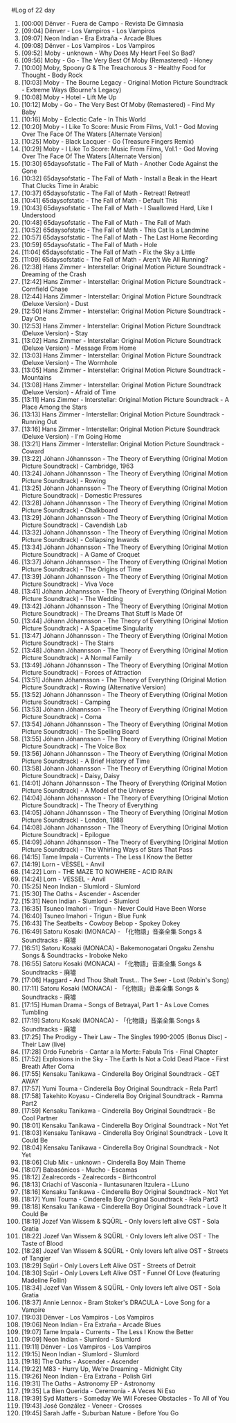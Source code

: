 #Log of 22 day

1. [00:00] Dënver - Fuera de Campo - Revista De Gimnasia
1. [09:04] Dënver - Los Vampiros - Los Vampiros
1. [09:07] Neon Indian - Era Extraña - Arcade Blues
1. [09:08] Dënver - Los Vampiros - Los Vampiros
1. [09:52] Moby - unknown - Why Does My Heart Feel So Bad?
1. [09:56] Moby - Go - The Very Best Of Moby (Remastered) - Honey
1. [10:00] Moby, Spoony G & The Treachorous 3 - Healthy Food for Thought - Body Rock
1. [10:03] Moby - The Bourne Legacy - Original Motion Picture Soundtrack - Extreme Ways (Bourne's Legacy)
1. [10:08] Moby - Hotel - Lift Me Up
1. [10:12] Moby - Go - The Very Best Of Moby (Remastered) - Find My Baby
1. [10:16] Moby - Eclectic Cafe - In This World
1. [10:20] Moby - I Like To Score: Music From Films, Vol.1 - God Moving Over The Face Of The Waters [Alternate Version]
1. [10:25] Moby - Black Lacquer - Go (Treasure Fingers Remix)
1. [10:29] Moby - I Like To Score: Music From Films, Vol.1 - God Moving Over The Face Of The Waters [Alternate Version]
1. [10:30] 65daysofstatic - The Fall of Math - Another Code Against the Gone
1. [10:32] 65daysofstatic - The Fall of Math - Install a Beak in the Heart That Clucks Time in Arabic
1. [10:37] 65daysofstatic - The Fall of Math - Retreat! Retreat!
1. [10:41] 65daysofstatic - The Fall of Math - Default This
1. [10:43] 65daysofstatic - The Fall of Math - I Swallowed Hard, Like I Understood
1. [10:48] 65daysofstatic - The Fall of Math - The Fall of Math
1. [10:52] 65daysofstatic - The Fall of Math - This Cat Is a Landmine
1. [10:57] 65daysofstatic - The Fall of Math - The Last Home Recording
1. [10:59] 65daysofstatic - The Fall of Math - Hole
1. [11:04] 65daysofstatic - The Fall of Math - Fix the Sky a Little
1. [11:09] 65daysofstatic - The Fall of Math - Aren't We All Running?
1. [12:38] Hans Zimmer - Interstellar: Original Motion Picture Soundtrack - Dreaming of the Crash
1. [12:42] Hans Zimmer - Interstellar: Original Motion Picture Soundtrack - Cornfield Chase
1. [12:44] Hans Zimmer - Interstellar: Original Motion Picture Soundtrack (Deluxe Version) - Dust
1. [12:50] Hans Zimmer - Interstellar: Original Motion Picture Soundtrack - Day One
1. [12:53] Hans Zimmer - Interstellar: Original Motion Picture Soundtrack (Deluxe Version) - Stay
1. [13:02] Hans Zimmer - Interstellar: Original Motion Picture Soundtrack (Deluxe Version) - Message From Home
1. [13:03] Hans Zimmer - Interstellar: Original Motion Picture Soundtrack (Deluxe Version) - The Wormhole
1. [13:05] Hans Zimmer - Interstellar: Original Motion Picture Soundtrack - Mountains
1. [13:08] Hans Zimmer - Interstellar: Original Motion Picture Soundtrack (Deluxe Version) - Afraid of Time
1. [13:11] Hans Zimmer - Interstellar: Original Motion Picture Soundtrack - A Place Among the Stars
1. [13:13] Hans Zimmer - Interstellar: Original Motion Picture Soundtrack - Running Out
1. [13:16] Hans Zimmer - Interstellar: Original Motion Picture Soundtrack (Deluxe Version) - I'm Going Home
1. [13:21] Hans Zimmer - Interstellar: Original Motion Picture Soundtrack - Coward
1. [13:22] Jóhann Jóhannsson - The Theory of Everything (Original Motion Picture Soundtrack) - Cambridge, 1963
1. [13:24] Jóhann Jóhannsson - The Theory of Everything (Original Motion Picture Soundtrack) - Rowing
1. [13:25] Jóhann Jóhannsson - The Theory of Everything (Original Motion Picture Soundtrack) - Domestic Pressures
1. [13:28] Jóhann Jóhannsson - The Theory of Everything (Original Motion Picture Soundtrack) - Chalkboard
1. [13:29] Jóhann Jóhannsson - The Theory of Everything (Original Motion Picture Soundtrack) - Cavendish Lab
1. [13:32] Jóhann Jóhannsson - The Theory of Everything (Original Motion Picture Soundtrack) - Collapsing Inwards
1. [13:34] Jóhann Jóhannsson - The Theory of Everything (Original Motion Picture Soundtrack) - A Game of Croquet
1. [13:37] Jóhann Jóhannsson - The Theory of Everything (Original Motion Picture Soundtrack) - The Origins of Time
1. [13:39] Jóhann Jóhannsson - The Theory of Everything (Original Motion Picture Soundtrack) - Viva Voce
1. [13:41] Jóhann Jóhannsson - The Theory of Everything (Original Motion Picture Soundtrack) - The Wedding
1. [13:42] Jóhann Jóhannsson - The Theory of Everything (Original Motion Picture Soundtrack) - The Dreams That Stuff Is Made Of
1. [13:44] Jóhann Jóhannsson - The Theory of Everything (Original Motion Picture Soundtrack) - A Spacetime Singularity
1. [13:47] Jóhann Jóhannsson - The Theory of Everything (Original Motion Picture Soundtrack) - The Stairs
1. [13:48] Jóhann Jóhannsson - The Theory of Everything (Original Motion Picture Soundtrack) - A Normal Family
1. [13:49] Jóhann Jóhannsson - The Theory of Everything (Original Motion Picture Soundtrack) - Forces of Attraction
1. [13:51] Jóhann Jóhannsson - The Theory of Everything (Original Motion Picture Soundtrack) - Rowing (Alternative Version)
1. [13:52] Jóhann Jóhannsson - The Theory of Everything (Original Motion Picture Soundtrack) - Camping
1. [13:53] Jóhann Jóhannsson - The Theory of Everything (Original Motion Picture Soundtrack) - Coma
1. [13:54] Jóhann Jóhannsson - The Theory of Everything (Original Motion Picture Soundtrack) - The Spelling Board
1. [13:55] Jóhann Jóhannsson - The Theory of Everything (Original Motion Picture Soundtrack) - The Voice Box
1. [13:56] Jóhann Jóhannsson - The Theory of Everything (Original Motion Picture Soundtrack) - A Brief History of Time
1. [13:58] Jóhann Jóhannsson - The Theory of Everything (Original Motion Picture Soundtrack) - Daisy, Daisy
1. [14:01] Jóhann Jóhannsson - The Theory of Everything (Original Motion Picture Soundtrack) - A Model of the Universe
1. [14:04] Jóhann Jóhannsson - The Theory of Everything (Original Motion Picture Soundtrack) - The Theory of Everything
1. [14:05] Jóhann Jóhannsson - The Theory of Everything (Original Motion Picture Soundtrack) - London, 1988
1. [14:08] Jóhann Jóhannsson - The Theory of Everything (Original Motion Picture Soundtrack) - Epilogue
1. [14:09] Jóhann Jóhannsson - The Theory of Everything (Original Motion Picture Soundtrack) - The Whirling Ways of Stars That Pass
1. [14:15] Tame Impala - Currents - The Less I Know the Better
1. [14:19] Lorn - VESSEL - Anvil
1. [14:22] Lorn - THE MAZE TO NOWHERE - ACID RAIN
1. [14:24] Lorn - VESSEL - Anvil
1. [15:25] Neon Indian - Slumlord - Slumlord
1. [15:30] The Oaths - Ascender - Ascender
1. [15:31] Neon Indian - Slumlord - Slumlord
1. [16:35] Tsuneo Imahori - Trigun - Never Could Have Been Worse
1. [16:40] Tsuneo Imahori - Trigun - Blue Funk
1. [16:43] The Seatbelts - Cowboy Bebop - Spokey Dokey
1. [16:49] Satoru Kosaki (MONACA) - 「化物語」音楽全集 Songs & Soundtracks - 廃墟
1. [16:51] Satoru Kosaki (MONACA) - Bakemonogatari Ongaku Zenshu Songs & Soundtracks - Iroboke Neko
1. [16:55] Satoru Kosaki (MONACA) - 「化物語」音楽全集 Songs & Soundtracks - 廃墟
1. [17:06] Haggard - And Thou Shalt Trust... The Seer - Lost (Robin's Song)
1. [17:11] Satoru Kosaki (MONACA) - 「化物語」音楽全集 Songs & Soundtracks - 廃墟
1. [17:15] Human Drama - Songs of Betrayal, Part 1 - As Love Comes Tumbling
1. [17:19] Satoru Kosaki (MONACA) - 「化物語」音楽全集 Songs & Soundtracks - 廃墟
1. [17:25] The Prodigy - Their Law - The Singles 1990-2005 (Bonus Disc) - Their Law (live)
1. [17:28] Ordo Funebris - Cantar a la Morte: Fabula Tris - Final Chapter
1. [17:52] Explosions in the Sky - The Earth Is Not a Cold Dead Place - First Breath After Coma
1. [17:55] Kensaku Tanikawa - Cinderella Boy Original Soundtrack - GET AWAY
1. [17:57] Yumi Touma - Cinderella Boy Original Soundtrack - Rela Part1
1. [17:58] Takehito Koyasu - Cinderella Boy Original Soundtrack - Ramma Part2
1. [17:59] Kensaku Tanikawa - Cinderella Boy Original Soundtrack - Be Cool Partner
1. [18:01] Kensaku Tanikawa - Cinderella Boy Original Soundtrack - Not Yet
1. [18:03] Kensaku Tanikawa - Cinderella Boy Original Soundtrack - Love It Could Be
1. [18:04] Kensaku Tanikawa - Cinderella Boy Original Soundtrack - Not Yet
1. [18:06] Club Mix - unknown - Cinderella Boy Main Theme
1. [18:07] Babasónicos - Mucho - Escamas
1. [18:12] Zealrecords - Zealrecords - Birthcontrol
1. [18:13] Criachi of Vasconia - Iluntasunaren Itzulera - LLuno
1. [18:16] Kensaku Tanikawa - Cinderella Boy Original Soundtrack - Not Yet
1. [18:17] Yumi Touma - Cinderella Boy Original Soundtrack - Rela Part3
1. [18:18] Kensaku Tanikawa - Cinderella Boy Original Soundtrack - Love It Could Be
1. [18:19] Jozef Van Wissem & SQÜRL - Only lovers left alive OST - Sola Gratia
1. [18:22] Jozef Van Wissem & SQÜRL - Only lovers left alive OST - The Taste of Blood
1. [18:28] Jozef Van Wissem & SQÜRL - Only lovers left alive OST - Streets of Tangier
1. [18:29] Sqürl - Only Lovers Left Alive OST - Streets of Detroit
1. [18:30] Sqürl - Only Lovers Left Alive OST - Funnel Of Love (featuring Madeline Follin)
1. [18:34] Jozef Van Wissem & SQÜRL - Only lovers left alive OST - Sola Gratia
1. [18:37] Annie Lennox - Bram Stoker's DRACULA - Love Song for a Vampire
1. [19:03] Dënver - Los Vampiros - Los Vampiros
1. [19:06] Neon Indian - Era Extraña - Arcade Blues
1. [19:07] Tame Impala - Currents - The Less I Know the Better
1. [19:09] Neon Indian - Slumlord - Slumlord
1. [19:11] Dënver - Los Vampiros - Los Vampiros
1. [19:15] Neon Indian - Slumlord - Slumlord
1. [19:18] The Oaths - Ascender - Ascender
1. [19:22] M83 - Hurry Up, We're Dreaming - Midnight City
1. [19:26] Neon Indian - Era Extraña - Polish Girl
1. [19:31] The Oaths - Astronomy EP - Astronomy
1. [19:35] La Bien Querida - Ceremonia - A Veces Ni Eso
1. [19:39] Syd Matters - Someday We Wil Foresee Obstacles - To All of You
1. [19:43] José González - Veneer - Crosses
1. [19:45] Sarah Jaffe - Suburban Nature - Before You Go
